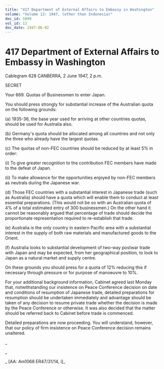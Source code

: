 ```yaml
---
title: "417 Department of External Affairs to Embassy in Washington"
volume: "Volume 12: 1947, (other than Indonesia)"
doc_id: 5099
vol_id: 12
doc_date: 1947-06-02
---
```


# 417 Department of External Affairs to Embassy in Washington

Cablegram 628 CANBERRA, 2 June 1947, 2 p.m.

SECRET

Your 669. Quotas of Businessmen to enter Japan.

You should press strongly for substantial increase of the Australian quota on the following grounds:

(a) 1935-36, the base year used for arriving at other countries quotas, should be used for Australia also.

(b) Germany's quota should be allocated among all countries and not only the three who already have the largest quotas.

(c) The quotas of non-FEC countries should be reduced by at least 5% in order:

(i) To give greater recognition to the contribution FEC members have made to the defeat of Japan.

(ii) To make allowance for the opportunities enjoyed by non-FEC members as neutrals during the Japanese war.

(d) Those FEC countries with a substantial interest in Japanese trade (such as Australia) should have a quota which will enable them to conduct at least essential preparations. (This would not be so with an Australian quota of 4% of a total estimated entry of 300 businessmen.) On the other hand it cannot be reasonably argued that percentage of trade should decide the proportionate representation required to re-establish that trade.

(e) Australia is the only country in eastern Pacific area with a substantial interest in the supply of both raw materials and manufactured goods to the Orient.

(f) Australia looks to substantial development of two-way postwar trade with Japan and may be expected, from her geographical position, to look to Japan as a natural market and supply centre.

On these grounds you should press for a quota of 12% reducing this if necessary through pressure or for purpose of manoeuvre to 10%.

For your additional background information, Cabinet agreed last Monday that, notwithstanding our insistence on Peace Conference decision on date and conditions of resumption of Japanese trade, detailed preparations for resumption should be undertaken immediately and advantage should be taken of any decision to resume private trade whether the decision is made by the Peace Conference or otherwise. It was also decided that the matter should be referred back to Cabinet before trade is commenced.

Detailed preparations are now proceeding. You will understand, however, that our policy of firm insistence on Peace Conference decision remains unaltered.

_

_

_ [AA: Am1068 ER47/31/14, i]_
